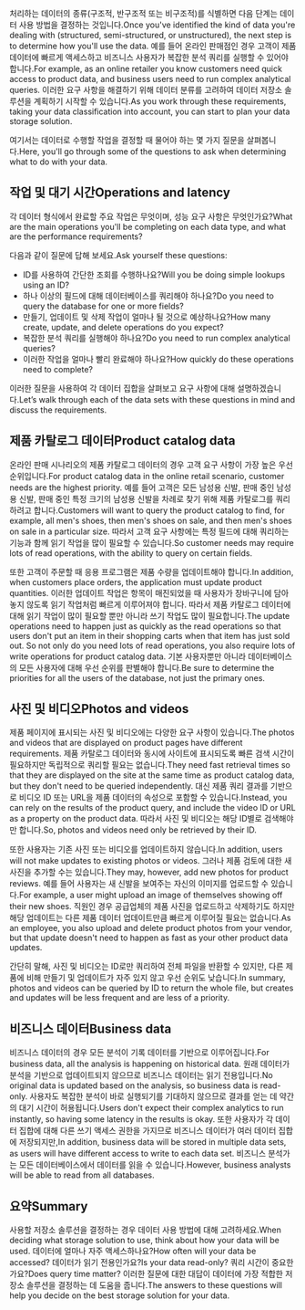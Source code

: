 <span data-ttu-id="c9151-101">처리하는 데이터의 종류(구조적, 반구조적 또는 비구조적)를 식별하면 다음 단계는 데이터 사용 방법을 결정하는 것입니다.</span><span class="sxs-lookup"><span data-stu-id="c9151-101">Once you've identified the kind of data you're dealing with (structured, semi-structured, or unstructured), the next step is to determine how you'll use the data.</span></span> <span data-ttu-id="c9151-102">예를 들어 온라인 판매점인 경우 고객이 제품 데이터에 빠르게 액세스하고 비즈니스 사용자가 복잡한 분석 쿼리를 실행할 수 있어야 합니다.</span><span class="sxs-lookup"><span data-stu-id="c9151-102">For example, as an online retailer you know customers need quick access to product data, and business users need to run complex analytical queries.</span></span> <span data-ttu-id="c9151-103">이러한 요구 사항을 해결하기 위해 데이터 분류를 고려하여 데이터 저장소 솔루션을 계획하기 시작할 수 있습니다.</span><span class="sxs-lookup"><span data-stu-id="c9151-103">As you work through these requirements, taking your data classification into account, you can start to plan your data storage solution.</span></span>

<span data-ttu-id="c9151-104">여기서는 데이터로 수행할 작업을 결정할 때 물어야 하는 몇 가지 질문을 살펴봅니다.</span><span class="sxs-lookup"><span data-stu-id="c9151-104">Here, you'll go through some of the questions to ask when determining what to do with your data.</span></span>

## <a name="operations-and-latency"></a><span data-ttu-id="c9151-105">작업 및 대기 시간</span><span class="sxs-lookup"><span data-stu-id="c9151-105">Operations and latency</span></span>

<span data-ttu-id="c9151-106">각 데이터 형식에서 완료할 주요 작업은 무엇이며, 성능 요구 사항은 무엇인가요?</span><span class="sxs-lookup"><span data-stu-id="c9151-106">What are the main operations you'll be completing on each data type, and what are the performance requirements?</span></span>

<span data-ttu-id="c9151-107">다음과 같이 질문에 답해 보세요.</span><span class="sxs-lookup"><span data-stu-id="c9151-107">Ask yourself these questions:</span></span>
* <span data-ttu-id="c9151-108">ID를 사용하여 간단한 조회를 수행하나요?</span><span class="sxs-lookup"><span data-stu-id="c9151-108">Will you be doing simple lookups using an ID?</span></span> 
* <span data-ttu-id="c9151-109">하나 이상의 필드에 대해 데이터베이스를 쿼리해야 하나요?</span><span class="sxs-lookup"><span data-stu-id="c9151-109">Do you need to query the database for one or more fields?</span></span> 
* <span data-ttu-id="c9151-110">만들기, 업데이트 및 삭제 작업이 얼마나 될 것으로 예상하나요?</span><span class="sxs-lookup"><span data-stu-id="c9151-110">How many create, update, and delete operations do you expect?</span></span> 
* <span data-ttu-id="c9151-111">복잡한 분석 쿼리를 실행해야 하나요?</span><span class="sxs-lookup"><span data-stu-id="c9151-111">Do you need to run complex analytical queries?</span></span> 
* <span data-ttu-id="c9151-112">이러한 작업을 얼마나 빨리 완료해야 하나요?</span><span class="sxs-lookup"><span data-stu-id="c9151-112">How quickly do these operations need to complete?</span></span>

<span data-ttu-id="c9151-113">이러한 질문을 사용하여 각 데이터 집합을 살펴보고 요구 사항에 대해 설명하겠습니다.</span><span class="sxs-lookup"><span data-stu-id="c9151-113">Let’s walk through each of the data sets with these questions in mind and discuss the requirements.</span></span>

## <a name="product-catalog-data"></a><span data-ttu-id="c9151-114">제품 카탈로그 데이터</span><span class="sxs-lookup"><span data-stu-id="c9151-114">Product catalog data</span></span>

<span data-ttu-id="c9151-115">온라인 판매 시나리오의 제품 카탈로그 데이터의 경우 고객 요구 사항이 가장 높은 우선 순위입니다.</span><span class="sxs-lookup"><span data-stu-id="c9151-115">For product catalog data in the online retail scenario, customer needs are the highest priority.</span></span> <span data-ttu-id="c9151-116">예를 들어 고객은 모든 남성용 신발, 판매 중인 남성용 신발, 판매 중인 특정 크기의 남성용 신발을 차례로 찾기 위해 제품 카탈로그를 쿼리하려고 합니다.</span><span class="sxs-lookup"><span data-stu-id="c9151-116">Customers will want to query the product catalog to find, for example, all men's shoes, then men's shoes on sale, and then men's shoes on sale in a particular size.</span></span> <span data-ttu-id="c9151-117">따라서 고객 요구 사항에는 특정 필드에 대해 쿼리하는 기능과 함께 읽기 작업을 많이 필요할 수 있습니다.</span><span class="sxs-lookup"><span data-stu-id="c9151-117">So customer needs may require lots of read operations, with the ability to query on certain fields.</span></span>

<span data-ttu-id="c9151-118">또한 고객이 주문할 때 응용 프로그램은 제품 수량을 업데이트해야 합니다.</span><span class="sxs-lookup"><span data-stu-id="c9151-118">In addition, when customers place orders, the application must update product quantities.</span></span> <span data-ttu-id="c9151-119">이러한 업데이트 작업은 항목이 매진되었을 때 사용자가 장바구니에 담아 놓지 않도록 읽기 작업처럼 빠르게 이루어져야 합니다. 따라서 제품 카탈로그 데이터에 대해 읽기 작업이 많이 필요할 뿐만 아니라 쓰기 작업도 많이 필요합니다.</span><span class="sxs-lookup"><span data-stu-id="c9151-119">The update operations need to happen just as quickly as the read operations so that users don't put an item in their shopping carts when that item has just sold out. So not only do you need lots of read operations, you also require lots of write operations for product catalog data.</span></span> <span data-ttu-id="c9151-120">기본 사용자뿐만 아니라 데이터베이스의 모든 사용자에 대해 우선 순위를 판별해야 합니다.</span><span class="sxs-lookup"><span data-stu-id="c9151-120">Be sure to determine the priorities for all the users of the database, not just the primary ones.</span></span>

## <a name="photos-and-videos"></a><span data-ttu-id="c9151-121">사진 및 비디오</span><span class="sxs-lookup"><span data-stu-id="c9151-121">Photos and videos</span></span>

<span data-ttu-id="c9151-122">제품 페이지에 표시되는 사진 및 비디오에는 다양한 요구 사항이 있습니다.</span><span class="sxs-lookup"><span data-stu-id="c9151-122">The photos and videos that are displayed on product pages have different requirements.</span></span> <span data-ttu-id="c9151-123">제품 카탈로그 데이터와 동시에 사이트에 표시되도록 빠른 검색 시간이 필요하지만 독립적으로 쿼리할 필요는 없습니다.</span><span class="sxs-lookup"><span data-stu-id="c9151-123">They need fast retrieval times so that they are displayed on the site at the same time as product catalog data, but they don't need to be queried independently.</span></span> <span data-ttu-id="c9151-124">대신 제품 쿼리 결과를 기반으로 비디오 ID 또는 URL을 제품 데이터의 속성으로 포함할 수 있습니다.</span><span class="sxs-lookup"><span data-stu-id="c9151-124">Instead, you can rely on the results of the product query, and include the video ID or URL as a property on the product data.</span></span> <span data-ttu-id="c9151-125">따라서 사진 및 비디오는 해당 ID별로 검색해야만 합니다.</span><span class="sxs-lookup"><span data-stu-id="c9151-125">So, photos and videos need only be retrieved by their ID.</span></span>

<span data-ttu-id="c9151-126">또한 사용자는 기존 사진 또는 비디오를 업데이트하지 않습니다.</span><span class="sxs-lookup"><span data-stu-id="c9151-126">In addition, users will not make updates to existing photos or videos.</span></span> <span data-ttu-id="c9151-127">그러나 제품 검토에 대한 새 사진을 추가할 수는 있습니다.</span><span class="sxs-lookup"><span data-stu-id="c9151-127">They may, however, add new photos for product reviews.</span></span> <span data-ttu-id="c9151-128">예를 들어 사용자는 새 신발을 보여주는 자신의 이미지를 업로드할 수 있습니다.</span><span class="sxs-lookup"><span data-stu-id="c9151-128">For example, a user might upload an image of themselves showing off their new shoes.</span></span> <span data-ttu-id="c9151-129">직원인 경우 공급업체의 제품 사진을 업로드하고 삭제하기도 하지만 해당 업데이트는 다른 제품 데이터 업데이트만큼 빠르게 이루어질 필요는 없습니다.</span><span class="sxs-lookup"><span data-stu-id="c9151-129">As an employee, you also upload and delete product photos from your vendor, but that update doesn't need to happen as fast as your other product data updates.</span></span> 

<span data-ttu-id="c9151-130">간단히 말해, 사진 및 비디오는 ID로만 쿼리하여 전체 파일을 반환할 수 있지만, 다른 제품에 비해 만들기 및 업데이트가 자주 있지 않고 우선 순위도 낮습니다.</span><span class="sxs-lookup"><span data-stu-id="c9151-130">In summary, photos and videos can be queried by ID to return the whole file, but creates and updates will be less frequent and are less of a priority.</span></span>  

## <a name="business-data"></a><span data-ttu-id="c9151-131">비즈니스 데이터</span><span class="sxs-lookup"><span data-stu-id="c9151-131">Business data</span></span>

<span data-ttu-id="c9151-132">비즈니스 데이터의 경우 모든 분석이 기록 데이터를 기반으로 이루어집니다.</span><span class="sxs-lookup"><span data-stu-id="c9151-132">For business data, all the analysis is happening on historical data.</span></span> <span data-ttu-id="c9151-133">원래 데이터가 분석을 기반으로 업데이트되지 않으므로 비즈니스 데이터는 읽기 전용입니다.</span><span class="sxs-lookup"><span data-stu-id="c9151-133">No original data is updated based on the analysis, so business data is read-only.</span></span> <span data-ttu-id="c9151-134">사용자도 복잡한 분석이 바로 실행되기를 기대하지 않으므로 결과를 얻는 데 약간의 대기 시간이 허용됩니다.</span><span class="sxs-lookup"><span data-stu-id="c9151-134">Users don't expect their complex analytics to run instantly, so having some latency in the results is okay.</span></span> <span data-ttu-id="c9151-135">또한 사용자가 각 데이터 집합에 대해 다른 쓰기 액세스 권한을 가지므로 비즈니스 데이터가 여러 데이터 집합에 저장되지만,</span><span class="sxs-lookup"><span data-stu-id="c9151-135">In addition, business data will be stored in multiple data sets, as users will have different access to write to each data set.</span></span> <span data-ttu-id="c9151-136">비즈니스 분석가는 모든 데이터베이스에서 데이터를 읽을 수 있습니다.</span><span class="sxs-lookup"><span data-stu-id="c9151-136">However, business analysts will be able to read from all databases.</span></span>

## <a name="summary"></a><span data-ttu-id="c9151-137">요약</span><span class="sxs-lookup"><span data-stu-id="c9151-137">Summary</span></span>

<span data-ttu-id="c9151-138">사용할 저장소 솔루션을 결정하는 경우 데이터 사용 방법에 대해 고려하세요.</span><span class="sxs-lookup"><span data-stu-id="c9151-138">When deciding what storage solution to use, think about how your data will be used.</span></span> <span data-ttu-id="c9151-139">데이터에 얼마나 자주 액세스하나요?</span><span class="sxs-lookup"><span data-stu-id="c9151-139">How often will your data be accessed?</span></span> <span data-ttu-id="c9151-140">데이터가 읽기 전용인가요?</span><span class="sxs-lookup"><span data-stu-id="c9151-140">Is your data read-only?</span></span> <span data-ttu-id="c9151-141">쿼리 시간이 중요한가요?</span><span class="sxs-lookup"><span data-stu-id="c9151-141">Does query time matter?</span></span> <span data-ttu-id="c9151-142">이러한 질문에 대한 대답이 데이터에 가장 적합한 저장소 솔루션을 결정하는 데 도움을 줍니다.</span><span class="sxs-lookup"><span data-stu-id="c9151-142">The answers to these questions will help you decide on the best storage solution for your data.</span></span>